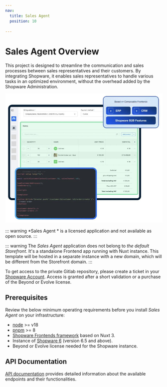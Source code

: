 ```yaml
---
nav:
  title: Sales Agent
  position: 10

---
```


# Sales Agent Overview

This project is designed to streamline the communication and sales processes between sales representatives and their customers. By integrating Shopware, it enables sales representatives to handle various tasks in an optimized environment, without the overhead added by the Shopware Administration.

![ ](../../assets/sales-agent-overview.jpg)

::: warning
*Sales Agent * is a licensed application and not available as open source.
:::

::: warning
The *Sales Agent* application does not belong to *the default Storefront*. It's a standalone Frontend app running with Nuxt instance. This template will be hosted in a separate instance with a new domain, which will be different from the Storefront domain.
:::

To get access to the private Gitlab repository, please create a ticket in your [Shopware Account](https://account.shopware.com). Access is granted after a short validation or a purchase of the Beyond or Evolve license.

## Prerequisites

Review the below minimum operating requirements before you install *Sales Agent* on your infrastructure:
* [node](https://nodejs.org/en) >= v18
* [pnpm](https://pnpm.io/installation) >= 8
* [Shopware Frontends framework](https://frontends.shopware.com/) based on Nuxt 3.
* Instance of [Shopware 6](../../guides/installation) (version 6.5 and above).
* Beyond or Evolve license needed for the Shopware instance.


## API Documentation

[API documentation](https://shopware.stoplight.io/docs/swag-sales-agent/) provides detailed information about the available endpoints and their functionalities.